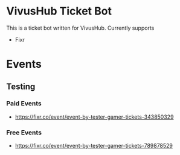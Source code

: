 # VivusHub Ticket Bot
This is a ticket bot written for VivusHub.
Currently supports
- Fixr

# Events 

## Testing

### Paid Events
- https://fixr.co/event/event-by-tester-gamer-tickets-343850329

### Free Events
- https://fixr.co/event/event-by-tester-gamer-tickets-789878529
